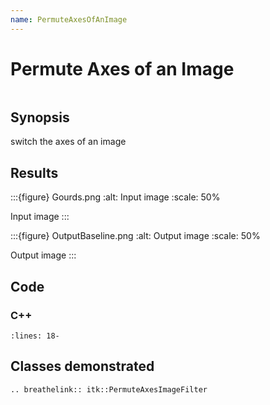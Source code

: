 ```yaml
---
name: PermuteAxesOfAnImage
---
```


# Permute Axes of an Image

```{index} single: PermuteAxesImageFilter
```

## Synopsis

switch the axes of an image

## Results

:::{figure} Gourds.png
:alt: Input image
:scale: 50%

Input image
:::

:::{figure} OutputBaseline.png
:alt: Output image
:scale: 50%

Output image
:::

## Code

### C++

```{literalinclude} Code.cxx
:lines: 18-
```

## Classes demonstrated

```{eval-rst}
.. breathelink:: itk::PermuteAxesImageFilter
```
